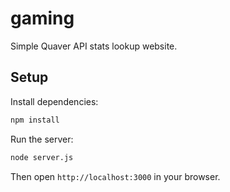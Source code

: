 # gaming

Simple Quaver API stats lookup website.

## Setup

Install dependencies:
```bash
npm install
```

Run the server:
```bash
node server.js
```

Then open `http://localhost:3000` in your browser.
